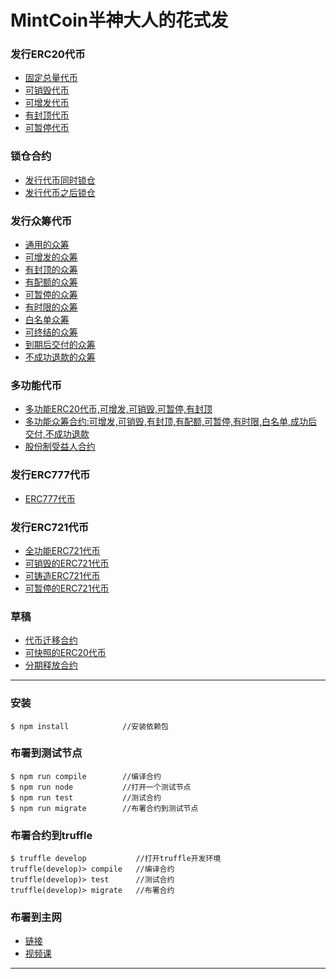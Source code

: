 # MintCoin半神大人的花式发

### 发行ERC20代币
- [固定总量代币](./README/ERC20/ERC20FixedSupply.md)
- [可销毁代币](./README/ERC20/ERC20WithBurnable.md)
- [可增发代币](./README/ERC20/ERC20WithMintable.md)
- [有封顶代币](./README/ERC20/ERC20WithCapped.md)
- [可暂停代币](./README/ERC20/ERC20WithPausable.md)
### 锁仓合约
- [发行代币同时锁仓](./README/ERC20/IssueTokenWithTimelock.md)
- [发行代币之后锁仓](./README/ERC20/IssueTokenBeforeTimelock.md)
### 发行众筹代币
- [通用的众筹](./README/Crowdsale/AllowanceCrowdsale.md)
- [可增发的众筹](./README/Crowdsale/MintedCrowdsale.md)
- [有封顶的众筹](./README/Crowdsale/CappedCrowdsale.md)
- [有配额的众筹](./README/Crowdsale/IndividuallyCappedCrowdsale.md)
- [可暂停的众筹](./README/Crowdsale/PausableCrowdsale.md)
- [有时限的众筹](./README/Crowdsale/TimedCrowdsale.md)
- [白名单众筹](./README/Crowdsale/WhitelistCrowdsale.md)
- [可终结的众筹](./README/Crowdsale/FinalizableCrowdsale.md)
- [到期后交付的众筹](./README/Crowdsale/PostDeliveryCrowdsale.md)
- [不成功退款的众筹](./README/Crowdsale/RefundableCrowdsale.md)

### 多功能代币
- [多功能ERC20代币,可增发,可销毁,可暂停,有封顶](./README/Multi/ERC20MultiFunction.md)
- [多功能众筹合约:可增发,可销毁,有封顶,有配额,可暂停,有时限,白名单,成功后交付,不成功退款](./README/Multi/MultiFunctionCrowdsale.md)
- [股份制受益人合约](./README/Multi/CrowdsalePaymentSplitter.md)

### 发行ERC777代币
- [ERC777代币](./README/ERC777/ERC777Contract.md)

### 发行ERC721代币
- [全功能ERC721代币](./README/ERC721/ERC721Full.md)
- [可销毁的ERC721代币](./README/Crowdsale/ERC721Burnable.md)
- [可铸造ERC721代币](./README/Crowdsale/ERC721Mintable.md)
- [可暂停的ERC721代币](./README/Crowdsale/ERC721Pausable.md)

### 草稿
- [代币迁移合约](./README/Multi/ERC20Migrator.md)
- [可快照的ERC20代币](./README/Multi/ERC20WithSnapshot.md)
- [分期释放合约](./README/Multi/ERC20WithTokenVesting.md)

---
### 安装
```shell
$ npm install            //安装依赖包
```
### 布署到测试节点
```shell
$ npm run compile        //编译合约
$ npm run node           //打开一个测试节点
$ npm run test           //测试合约
$ npm run migrate        //布署合约到测试节点
```
### 布署合约到truffle
```shell
$ truffle develop           //打开truffle开发环境
truffle(develop)> compile   //编译合约
truffle(develop)> test      //测试合约
truffle(develop)> migrate   //布署合约
```
### 布署到主网 
- [链接](https://github.com/Fankouzu/smart-contract/tree/master/Solidity%20Lesson%2003) 
- [视频课](https://www.bilibili.com/video/BV1vJ41117ck/)
---



